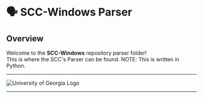 # 🗣️ SCC-Windows Parser

## Overview
Welcome to the **SCC-Windows** repository parser folder!\
This is where the SCC's Parser can be found. NOTE: This is written in Python. 

---

![University of Georgia Logo](https://brand.uga.edu/wp-content/uploads/GEORGIA-FS-FC-2048x883.png)

---